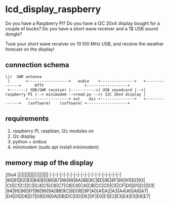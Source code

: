 # lcd_display_raspberry

Do you have a Raspberry PI? 
Do you have a I2C 20x4 display bought for a couple of bucks? 
Do you have a short wave receiver and a 1$ USB sound dongle? 

Tune your short wave receiver on 10.100 MHz USB, and receive the weather forecast on the display! 

## connection schema 

    \|/  SWR antenna
     |       +------------------+   audio    +---------------+   +--------------+      RTTY                  +------------------+
     +-------| SDR/SWR receiver |----------->| USB soundcard |-->| raspberry PI |--> minimodem -->read.py -->| I2C 20x4 display |
             +------------------+ out    mic +---------------+   +--------------+   (software)    (software) +------------------+


## requirements

1. raspberry PI, raspbian, I2c modules on
2. I2c display
3. python + smbus
4. minimodem (sudo apt install minimodem)

## memory map of the display 

20x4
|||||||||||||||||||||
|-|-|-|-|-|-|-|-|-|-|-|-|-|-|-|-|-|-|-|-|
|80|81|82|83|84|85|86|87|88|89|8A|8B|8C|8D|8E|8F|90|91|92|93|
|C0|C1|C2|C3|C4|C5|C6|C7|C8|C9|CA|CB|CC|CD|CE|CF|D0|D1|D2|D3|
|94|95|96|97|98|99|9A|9B|9C|9D|9E|9F|A0|A1|A2|A3|A4|A5|A6|A7|
|D4|D5|D6|D7|D8|D9|DA|DB|DC|DD|DE|DF|E0|E1|E2|E3|E4|E5|E6|E7|

